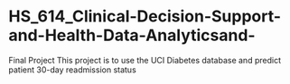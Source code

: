 # HS_614_Clinical-Decision-Support-and-Health-Data-Analyticsand-
Final Project
This project is to use the UCI Diabetes database and predict patient 30-day readmission status
